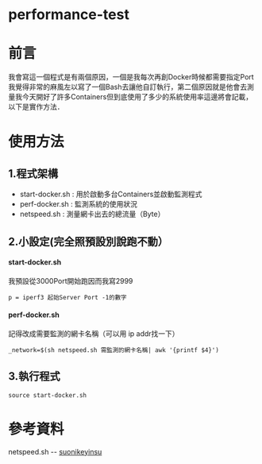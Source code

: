 # performance-test
# 前言
我會寫這一個程式是有兩個原因，一個是我每次再創Docker時候都需要指定Port我覺得非常的麻風左以寫了一個Bash去讓他自訂執行，第二個原因就是他會去測量我今天開好了許多Containers但到底使用了多少的系統使用率這邊將會記載，以下是實作方法．
# 使用方法
## 1.程式架構
* start-docker.sh : 用於啟動多台Containers並啟動監測程式
* perf-docker.sh : 監測系統的使用狀況
* netspeed.sh : 測量網卡出去的總流量（Byte）

## 2.小設定(完全照預設別說跑不動）
#### start-docker.sh
我預設從3000Port開始跑因而我寫2999
```
p = iperf3 起始Server Port -1的數字
```
#### perf-docker.sh
記得改成需要監測的網卡名稱（可以用 ip addr找一下）
```
_network=$(sh netspeed.sh 需監測的網卡名稱| awk '{printf $4}')
```
## 3.執行程式
```
source start-docker.sh
```
# 參考資料
netspeed.sh -- [suonikeyinsu](http://www.cnblogs.com/black-mamba/p/4419228.html)
